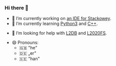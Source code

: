 ### Hi there 👋

- 🔭 I’m currently working on [an IDE for Stackowey](https://github.com/Lampe2020/stackowey-ide).
- 🌱 I’m currently learning [Python3](https://www.python.org/) and [C++](https://isocpp.org/).
<!-- - 👯 I’m looking to collaborate on ... -->
- 🤔 I’m looking for help with [L2DB](https://github.com/Stehlampe2020/L2DB.git) and [L2020FS](https://github.com/Lampe2020/L2020FS.git).
<!-- - 💬 Ask me about ...
- 📫 How to reach me: ... -->
- 😄 Pronouns: 
  * 🇬🇧 "he"
  * 🇩🇪 „er"
  * 🇸🇪 "han"
<!-- - ⚡ Fun fact: I'm living in Småland, Sweden, where [Astrid Lindgren](https://en.wikipedia.org/wiki/Astrid_Lindgren) (author of "[Emil i Lönneberga](https://en.wikipedia.org/wiki/Emil_i_L%C3%B6nneberga)", "[Pippi Långstrump](https://en.wikipedia.org/wiki/Pippi_Longstocking)" and "[Barnen i Bullerby](https://en.wikipedia.org/wiki/The_Six_Bullerby_Children)") lived. -->
